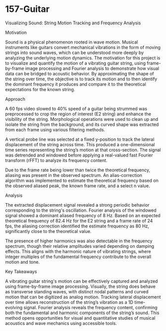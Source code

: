 # 157-Guitar
Visualizing Sound: String Motion Tracking and Frequency Analysis

Motivation

Sound is a physical phenomenon rooted in wave motion. Musical instruments like guitars convert mechanical vibrations in the form of moving strings into sound waves, which can be understood more deeply by analyzing the underlying motion dynamics. The motivation for this project is to visualize and quantify the motion of a vibrating guitar string, using frame-by-frame image processing and Fourier analysis to demonstrate how visual data can be bridged to acoustic behavior. By approximating the shape of the string over time, the objective is to track its motion and to then identify the dominant frequency it produces and compare it to the theoretical expectations for the known string.

Approach

A 60 fps video slowed to 40% speed of a guitar being strummed was preprocessed to crop the region of interest (E2 string) and enhance the visibility of the string. Morphological operations were used to clean up and isolate the string from the background, and its curved shape was extracted from each frame using various filtering methods.

A vertical probe line was selected at a fixed y-position to track the lateral displacement of the string across time. This produced a one-dimensional time series representing the string’s motion at that cross-section. The signal was detrended and windowed before applying a real-valued fast Fourier transform (rFFT) to analyze its frequency content.

Due to the frame rate being lower than twice the theoretical frequency, aliasing was present in the observed spectrum. An alias-correction algorithm was implemented to estimate the theoretical frequency based on the observed aliased peak, the known frame rate, and a select n value.

Analysis

The extracted displacement signal revealed a strong periodic behavior corresponding to the string's oscillation. Fourier analysis of the windowed signal showed a dominant aliased frequency of 8 Hz. Based on an expected theoretical frequency of 82.4 Hz for the E2 string and a frame rate of 24 fps, the aliasing correction identified the estimate frequency as 80 Hz, significantly close to the theoretical value.

The presence of higher harmonics was also detectable in the frequency spectrum, though their relative amplitudes varied depending on damping effects. This aligns with the harmonic nature of vibrating strings, where integer multiples of the fundamental frequency contribute to the overall motion and tone.

Key Takeaways

  A vibrating guitar string's motion can be effectively captured and analyzed using frame-by-frame image processing.
  Visually, the string does behave as transverse standing waves, with distinct nodal patterns and curved motion that can be digitized as analog    motion.
  Tracking lateral displacement over time allows reconstruction of the string’s vibration as a 1D time-evolving signal.
  Fourier analysis reveals the frequency content, confirming both the fundamental and harmonic components of the string’s sound.
  This method opens opportunities for visual and quantitative studies of musical acoustics and wave mechanics using accessible tools.
